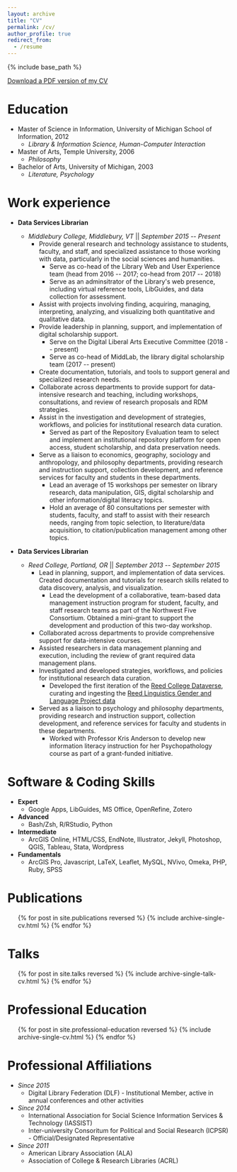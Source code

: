 ```yaml
---
layout: archive
title: "CV"
permalink: /cv/
author_profile: true
redirect_from:
  - /resume
---
```


{% include base_path %}

<p style="text-decoration:underline;"><a href="https://rkclement.github.io/files/2018_Ryan_Clement_CV.pdf">Download a PDF version of my CV</a></p>


Education
======
* Master of Science in Information, University of Michigan School of Information, 2012
  - *Library & Information Science, Human-Computer Interaction*
* Master of Arts, Temple University, 2006
  - *Philosophy*
* Bachelor of Arts, University of Michigan, 2003
  - *Literature, Psychology*

Work experience
======
* **Data Services Librarian**
  * *Middlebury College, Middlebury, VT* \|\| *September 2015 -- Present*
    * Provide general research and technology assistance to students, faculty, and staff, and specialized assistance to those working with data, particularly in the social sciences and humanities.
      - Serve as co-head of the Library Web and User Experience team (head from 2016 -- 2017; co-head from 2017 -- 2018)
      - Serve as an adminsitrator of the Library's web presence, including virtual reference tools, LibGuides, and data collection for assessment.
    * Assist with projects involving finding, acquiring, managing, interpreting, analyzing, and visualizing both quantitative and qualitative data.
    * Provide leadership in planning, support, and implementation of digital scholarship support.
      - Serve on the Digital Liberal Arts Executive Committee (2018 -- present)
      - Serve as co-head of MiddLab, the library digital scholarship team (2017 -- present)
    * Create documentation, tutorials, and tools to support general and specialized research needs.
    * Collaborate across departments to provide support for data-intensive research and teaching, including workshops, consultations, and review of research proposals and RDM strategies.
    * Assist in the investigation and development of strategies, workflows, and policies for institutional research data curation.
      - Served as part of the Repository Evaluation team to select and implement an institutional repository platform for open access, student scholarship, and data preservation needs. 
    * Serve as a liaison to economics, geography, sociology and anthropology, and philosophy departments, providing research and instruction support, collection development, and reference services for faculty and students in these departments.
      - Lead an average of 15 workshops per semester on library research, data manipulation, GIS, digital scholarship and other information/digital literacy topics.
      - Hold an average of 80 consultations per semester with students, faculty, and staff to assist with their research needs, ranging from topic selection, to literature/data acquisition, to citation/publication management among other topics. 

* **Data Services Librarian**
  * *Reed College, Portland, OR* \|\| *September 2013 -- September 2015*
    * Lead in planning, support, and implementation of data services. Created documentation and tutorials for research skills related to data discovery, analysis, and visualization.
      - Lead the development of a collaborative, team-based data management instruction program for student, faculty, and staff research teams as part of the Northwest Five Consortium. Obtained a mini-grant to support the development and production of this two-day workshop.
    * Collaborated across departments to provide comprehensive support for data-intensive courses.
    * Assisted researchers in data management planning and execution, including the review of grant required data management plans.
    * Investigated and developed strategies, workflows, and policies for institutional research data curation.
      - Developed the first iteration of the [Reed College Dataverse](https://dataverse.harvard.edu/dataverse/rcd), curating and ingesting the [Reed Linguistics Gender and Language Project data](https://dataverse.harvard.edu/dataset.xhtml?persistentId=doi:10.7910/DVN/M1EKER)
    * Served as a liaison to psychology and philosophy departments, providing research and instruction support, collection development, and reference services for faculty and students in these departments.
      - Worked with Professor Kris Anderson to develop new information literacy instruction for her Psychopathology course as part of a grant-funded initiative.

Software & Coding Skills
======
* **Expert**
  * Google Apps, LibGuides, MS Office, OpenRefine, Zotero
* **Advanced**
  * Bash/Zsh, R/RStudio, Python
* **Intermediate**
  * ArcGIS Online, HTML/CSS, EndNote, Illustrator, Jekyll, Photoshop, QGIS, Tableau, Stata, Wordpress
* **Fundamentals**
  * ArcGIS Pro, Javascript, LaTeX, Leaflet, MySQL, NVivo, Omeka, PHP, Ruby, SPSS

Publications
======
  <ul>{% for post in site.publications reversed %}
    {% include archive-single-cv.html %}
  {% endfor %}</ul>

Talks
======
  <ul>{% for post in site.talks reversed %}
    {% include archive-single-talk-cv.html %}
  {% endfor %}</ul>

Professional Education
======
  <ul>{% for post in site.professional-education reversed %}
    {% include archive-single-cv.html %}
  {% endfor %}</ul>

Professional Affiliations
======
* *Since 2015*
  * Digital Library Federation (DLF) - Institutional Member, active in annual conferences and other activities
* *Since 2014*
  * International Association for Social Science Information Services & Technology (IASSIST)
  * Inter-university Consoritum for Political and Social Research (ICPSR) - Official/Designated Representative
* *Since 2011*
  * American Library Association (ALA)
  * Association of College & Research Libraries (ACRL)
